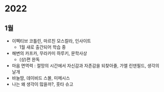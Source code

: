 <!-- 
Reading: 바늘땀
 -->
# 2022

## 1월

- 이펙티브 코틀린, 마르친 모스칼라, 인사이트
  - 1월 새로 출간되어 학습 중
- 해변의 카프카, 무라카미 하루키, 문학사상
  - (상)편 완독
- 마음 면역력 : 절망의 시간에서 자신감과 자존감을 되찾아줄, 가엘 린덴필드, 생각의날개
- 바늘땀, 데이비드 스몰, 미메시스
- 나는 왜 생각이 많을까?, 훗타 슈고 

